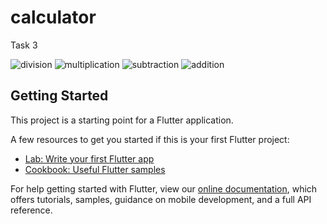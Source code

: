 # calculator

Task 3 

![division](https://user-images.githubusercontent.com/73462985/99441552-b35f6d80-2920-11eb-9da0-ec3cfdd59e4c.jpg)
![multiplication](https://user-images.githubusercontent.com/73462985/99441555-b4909a80-2920-11eb-8208-33ec8d6f8507.jpg)
![subtraction](https://user-images.githubusercontent.com/73462985/99441558-b5293100-2920-11eb-811c-74b4114a737f.jpg)
![addition](https://user-images.githubusercontent.com/73462985/99441559-b5c1c780-2920-11eb-806a-86334d853df4.jpg)


## Getting Started

This project is a starting point for a Flutter application.

A few resources to get you started if this is your first Flutter project:

- [Lab: Write your first Flutter app](https://flutter.dev/docs/get-started/codelab)
- [Cookbook: Useful Flutter samples](https://flutter.dev/docs/cookbook)

For help getting started with Flutter, view our
[online documentation](https://flutter.dev/docs), which offers tutorials,
samples, guidance on mobile development, and a full API reference.
